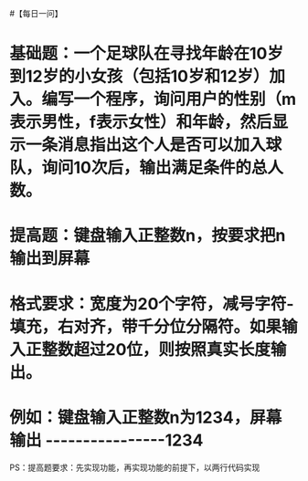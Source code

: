 #【每日一问】

# 基础题：一个足球队在寻找年龄在10岁到12岁的小女孩（包括10岁和12岁）加入。编写一个程序，询问用户的性别（m表示男性，f表示女性）和年龄，然后显示一条消息指出这个人是否可以加入球队，询问10次后，输出满足条件的总人数。

# 提高题：键盘输入正整数n，按要求把n输出到屏幕
# 格式要求：宽度为20个字符，减号字符-填充，右对齐，带千分位分隔符。如果输入正整数超过20位，则按照真实长度输出。
# 例如：键盘输入正整数n为1234，屏幕输出 ----------------1234
PS：提高题要求：先实现功能，再实现功能的前提下，以两行代码实现
